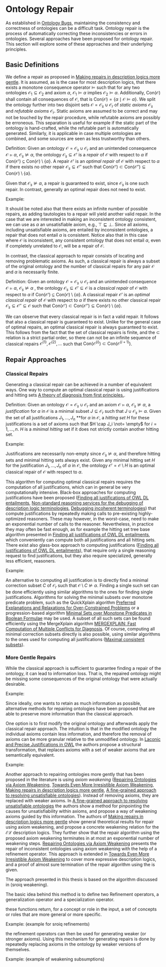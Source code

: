# Ontology Repair

As established in [Ontology Bugs](Ontology%20Bugs.md), maintaining the consistency and correctness of ontologies can be a difficult task. Ontology repair is the process of automatically correcting these inconsistencies or errors in ontologies. Several approaches have been proposed for ontology repair.  This section will explore some of these approaches and their underlying principles.

## Basic Definitions

We define a repair as proposed in [Making repairs in description logics more gentle](). It is assumed, as is the case for most description logics, that there exists a monotone consequence operator $\vDash$ such that for any two ontologies $\mathcal{O}_1 \subseteq \mathcal{O}_2$ and axiom $\alpha$, $\mathcal{O}_1 \vDash \alpha$ implies $\mathcal{O}_2 \vDash \alpha$. Additionally, $\mathrm{Con}(\mathcal{O})$ shall contain all consequences of $\mathcal{O}$, that is $\mathrm{Con}(\mathcal{O}) = \{ \alpha \mid \mathcal{O} \vDash \alpha \}$. We split the ontology further into two disjoint sets $\mathcal{O} = \mathcal{O}_s \cup \mathcal{O}_r$ of *static axioms* $\mathcal{O}_s$ and *refutable axioms* $\mathcal{O}_r$. Static axioms are assumed to be correct and may not be touched by the repair procedure, while refutable axioms are possibly be erroneous. This separation is useful for example if the static part of the ontology is hand-crafted, while the refutable part is automatically generated. Similarly, it is applicable in case multiple ontologies are combined, and some sources are seen as less trustworthy than others.

Definition: Given an ontology $\mathcal{O} = \mathcal{O}_s \cup \mathcal{O}_r$ and an unintended consequence $\mathcal{O} \vDash \alpha$, $\mathcal{O}_s \not\vDash \alpha$, the ontology $\mathcal{O}_s \subseteq \mathcal{O}'$ is a *repair* of $\mathcal{O}$ with respect to $\alpha$ if $\mathrm{Con}(\mathcal{O}') \subseteq \mathrm{Con}(\mathcal{O}) \setminus \{\alpha\}.$ A repair $\mathcal{O}'$ is an *optimal repair* of $\mathcal{O}$ with respect to $\alpha$ if there exists no other repair $\mathcal{O}_s \subseteq \mathcal{O}''$ such that $\mathrm{Con}(\mathcal{O}') \subset \mathrm{Con}(\mathcal{O}'') \subseteq \mathrm{Con}(\mathcal{O}) \setminus \{\alpha\}$.

Given that $\mathcal{O}_s \not\vDash \alpha$, a repair is guaranteed to exist, since $\mathcal{O}_s$ is one such repair. In contrast, generally an optimal repair does not need to exist.

Example: 

It should be noted also that there exists an infinite number of possible repairs, as adding tautologies to a repair will yield another valid repair. In the case that we are interested in making an inconsistent ontology consistent, we can use as $\alpha$ an unsatisfiable axiom, e.g., $\top \sqsubseteq \bot$. Since all axioms, including unsatisfiable axioms, are entailed by inconsistent ontologies, a repair that does not entail $\alpha$ is consistent. Notice also that in this case where $\mathcal{O}$ is inconsistent, any consistent ontology that does not entail $\alpha$, even if completely unrelated to $\mathcal{O}$, will be a repair of $\mathcal{O}$.

In contrast, the classical approach to repair consists of locating and removing problematic axioms. As such, a classical repair is always a subset of the original ontology and the number of classical repairs for any pair $\mathcal{O}$ and $\alpha$ is necessarily finite.

Definition: Given an ontology $\mathcal{O} = \mathcal{O}_s \cup \mathcal{O}_r$ and an unintended consequence $\mathcal{O} \vDash \alpha$, $\mathcal{O}_s \not\vDash \alpha$ , the ontology $\mathcal{O}_s \subseteq \mathcal{O}' \subseteq \mathcal{O}$ is a *classical repair* of $\mathcal{O}$ with respect to $\alpha$ if $\mathrm{Con}(\mathcal{O}') \subseteq \mathrm{Con}(\mathcal{O}) \setminus \{\alpha\}.$ A classical repair $\mathcal{O}'$ is an *optimal classical repair* of $\mathcal{O}$ with respect to $\alpha$ if there exists no other classical repair $\mathcal{O}_s \subseteq \mathcal{O}'' \subseteq \mathcal{O}$ such that $\mathrm{Con}(\mathcal{O}') \subset \mathrm{Con}(\mathcal{O}'') \subseteq \mathrm{Con}(\mathcal{O}) \setminus \{\alpha\}$.

We can observe that every classical repair is in fact a valid repair. It follows that also a classical repair is guaranteed to exist. Unlike for the general case of optimal repairs, an optimal classical repair is always guaranteed to exist. This follows from the fact that the set of classical repairs is finite, and the $\subset$ relation is a strict partial order, so there can not be an infinite sequence of classical repairs $\mathcal{O}^{(1)}, \mathcal{O}^{(2)}, \dots$  such that $\mathrm{Con}(\mathcal{O}^{(i)}) \subset \mathrm{Con}(\mathcal{O}^{(i + 1)})$.

## Repair Approaches

### Classical Repairs

Generating a classical repair can be achieved in a number of equivalent ways. One way to compute an optimal classical repair is using justifications and hitting sets [A theory of diagnosis from first principles.]().

Definition: Given an ontology $\mathcal{O} = \mathcal{O}_s \cup \mathcal{O}_r$ and an axiom $\mathcal{O} \vDash \alpha$, $\mathcal{O}_s \not\vDash \alpha$, a *justification* for $\alpha$ in $\mathcal{O}$ is a minimal subset $J \subseteq \mathcal{O}_r$ such that $J \cup \mathcal{O}_s \vDash \alpha$. Given the set of all justifications $J_1, \dots, J_n$ **for $\alpha$ in $\mathcal{O}$, a *hitting set* $H$ for these justifications is a set of axioms such that $H \cap J_i \not= \empty$ for $i = 1, \dots, n$. $H$ is a *minimal hitting* set if it does not strictly contain another hitting set.

Example:

Justifications are necessarily non-empty since $\mathcal{O}_s \not\vDash \alpha$, and therefore hitting sets and minimal hitting sets always exist. Given any minimal hitting set $H$ for the justification $J_1, \dots, J_n$ of $\alpha$ in $\mathcal{O}$, the ontology $\mathcal{O}' = \mathcal{O} \setminus H$ is an optimal classical repair of $\mathcal{O}$ with respect to $\alpha$.

This algorithm for computing optimal classical repairs requires the computation of all justifications, which can in general be very computationally intensive. Black-box approaches for computing justifications have been proposed ([Finding all justifications of OWL DL entailments](), [Non-standard reasoning services for the debugging of description logic terminologies](), [Debugging incoherent terminologies]()) that compute justifications by repeatedly making calls to pre-existing highly-optimized reasoners. These may however, in the worst-case, need to make an exponential number of calls to the reasoner. Nevertheless, in practice they may often be fast enough, as for example the hitting set tree base algorithm presented in [Finding all justifications of OWL DL entailments](), which conveniently can compute both all justifications and all hitting sets. There exist also glass-box approach to computing justifications ([Finding all justifications of OWL DL entailments]()), that require only a single reasoning request to find justifications, but they also require specialized, generally less efficient, reasoners.

Example:

An alternative to computing all justification is to directly find a minimal correction subset $C$ of $\mathcal{O}_r$ such that $\mathcal{O} \setminus C \not\vDash \alpha$. Finding a single such set can be done efficiently using similar algorithms to the ones for finding single justifications. Algorithms for solving the minimal subsets over monotone predicate problem, such as the QuickXplain algorithm [Preferred Explanations and Relaxations for Over-Constrained Problems]() or a progression-based algorithm [Minimal Sets over Monotone Predicates in Boolean Formulae]() may be used. A subset of all such sets can be found efficiently using the MergeXplain algorithm [MERGEXPLAIN: Fast Computation of Multiple Conflicts for Diagnosis](). Of course, computing all minimal correction subsets directly is also possible, using similar algorithms to the ones used for computing all justifications ([Maximal consistent subsets]()).

### More Gentle Repairs

While the classical approach is sufficient to guarantee finding a repair of the ontology, it can lead to information loss. That is, the repaired ontology might be missing some consequences of the original ontology that were actually desirable.

Example:

Since ideally, one wants to retain as much information as possible, alternative methods for repairing ontologies have been proposed that are able to preserve more information than the classical approach.

One option is to first modify the original ontology and afterwards apply the classical repair approach. The intuition is that in the modified ontology the individual axioms contain less information, and therefore the removal of axioms can be more granular relative to the unmodified ontology. In [Laconic and Precise Justifications in OWL]() the authors propose a structural transformation, that replaces axioms with a set of weaker axioms that are semantically equivalent.

Example:

Another approach to repairing ontologies more gently that has been proposed in the literature is using *axiom weakening* ([Repairing Ontologies via Axiom Weakening](), [Towards Even More Irresistible Axiom Weakening](), [Making repairs in description logics more gentle](), [A fine-grained approach to resolving unsatisfiable ontologies]()). Instead of removing axioms, they are replaced with weaker axioms. In [A fine-grained approach to resolving unsatisfiable ontologies]() the authors show a method for pinpointing the causes for unsatisfiability within axioms, and propose a way of weakening axioms guided by this information. The authors of [Making repairs in description logics more gentle]() show general theoretical results for repair using axiom weakening, and propose a concrete weakening relation for the $\mathcal{EL}$ description logics. They further show that the repair algorithm using the proposed axiom weakening terminates in at most an exponential number of weakening steps. [Repairing Ontologies via Axiom Weakening]() presents the repair of inconsistent ontologies using axiom weakening with the help of a refinement operator. This approach is extended in [Towards Even More Irresistible Axiom Weakening]() to cover more expressive description logics, and a proof of almost sure termination of the repair algorithm using the is given.

The approach presented in this thesis is based on the algorithm discussed in (sroiq weakening).

The basic idea behind this method is to define two Refinement operators, a generalization operator and a specialization operator.

these functions return, for a concept or role in the input, a set of concepts or roles that are more general or more specific.

Example: (example for sroiq refinements)

the refinement operators can then be used for generating weaker (or stronger axioms). Using this mechanism for generating repairs is done by repeatedly replacing axioms in the ontology by weaker versions of themselves. 

Example: (example of weakening subsumptions)
